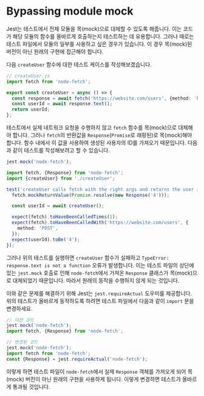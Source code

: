 # Bypassing module mock

Jest는 테스트에서 전체 모듈을 목(mock)으로 대체할 수 있도록 해줍니다. 이는 코드가 해당 모듈의 함수를 올바르게 호출하는지 테스트하는 데 유용합니다. 그러나 때로는 테스트 파일에서 모듈의 일부를 사용하고 싶은 경우가 있습니다. 이 경우 목(mock)된 버전이 아닌 원래의 구현에 접근해야 합니다.

다음 `createUser` 함수에 대한 테스트 케이스를 작성해보겠습니다.

```ts
// createUser.js
import fetch from 'node-fetch';

export const createUser = async () => {
  const response = await fetch('https://website.com/users', {method: 'POST'});
  const userId = await response.text();
  return userId;
};
```
테스트에서 실제 네트워크 요청을 수행하지 않고 `fetch` 함수를 목(mock)으로 대체해야 합니다. 그러나 `fetch`의 반환값을 `Response`(`Promise`로 래핑된)로 목(mock)해야 합니다. 함수 내에서 이 값을 사용하여 생성된 사용자의 ID를 가져오기 때문입니다. 다음과 같이 테스트를 작성해보려고 할 수 있습니다.

```ts
jest.mock('node-fetch');

import fetch, {Response} from 'node-fetch';
import {createUser} from './createUser';

test('createUser calls fetch with the right args and returns the user id', async () => {
  fetch.mockReturnValue(Promise.resolve(new Response('4')));

  const userId = await createUser();

  expect(fetch).toHaveBeenCalledTimes(1);
  expect(fetch).toHaveBeenCalledWith('https://website.com/users', {
    method: 'POST',
  });
  expect(userId).toBe('4');
});
```
그러나 위의 테스트를 실행하면 `createUser` 함수가 실패하고 `TypeError: response.text is not a function` 오류가 발생합니다. 이는 테스트 파일의 상단에 있는 `jest.mock` 호출로 인해 `node-fetch`에서 가져온 `Response` 클래스가 목(mock)으로 대체되었기 때문입니다. 따라서 원래의 동작을 수행하지 않게 되는 것입니다.

이와 같은 문제를 해결하기 위해 Jest는 `jest.requireActual` 도우미를 제공합니다. 위의 테스트가 올바르게 동작하도록 하려면 테스트 파일에서 다음과 같이 `import` 문을 변경하세요.

```ts
// 이전 코드
jest.mock('node-fetch');
import fetch, {Response} from 'node-fetch';
```
```ts
// 변경된 코드
jest.mock('node-fetch');
import fetch from 'node-fetch';
const {Response} = jest.requireActual('node-fetch');
```

이렇게 하면 테스트 파일이 `node-fetch`에서 실제 `Response` 객체를 가져오게 되어 목(mock) 버전이 아닌 원래의 구현을 사용하게 됩니다. 이렇게 변경하면 테스트가 올바르게 통과될 것입니다.